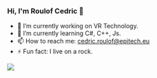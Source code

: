 ### Hi, I'm Roulof Cedric 👋

- 🔭 I’m currently working on VR Technology.
- 🌱 I’m currently learning C#, C++, Js.
- 📫 How to reach me: cedric.roulof@epitech.eu
- ⚡ Fun fact: I live on a rock.

<img src="https://github-readme-stats.vercel.app/api/top-langs/?username=Shookapic&theme=radical&hide_border=false&layout=compact&count_private=true">
